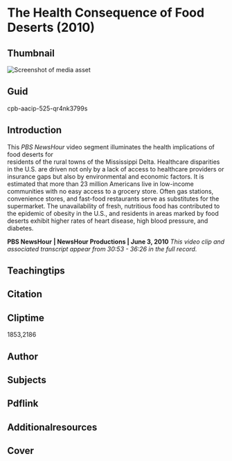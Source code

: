 # The Health Consequence of Food Deserts (2010)

## Thumbnail

![Screenshot of media asset](https://s3.amazonaws.com/americanarchive.org/primary_source_sets/6-525-qr4nk3799s.jpg "Screenshot media asset")

## Guid
cpb-aacip-525-qr4nk3799s

## Introduction

This *PBS NewsHour* video segment illuminates the health implications of food deserts for   
residents of the rural towns of the Mississippi Delta. Healthcare disparities in the U.S.       are driven not only by a lack of access to healthcare providers or insurance gaps but also by environmental and economic factors. It is estimated that more than 23 million Americans live in low-income communities with no easy access to a grocery store. Often gas stations, convenience stores, and fast-food restaurants serve as substitutes for the supermarket. The unavailability of fresh, nutritious food has contributed to the epidemic of obesity in the U.S., and residents in areas marked by food deserts exhibit higher rates of heart disease, high blood pressure, and diabetes.  

<b>PBS NewsHour</b>
<b>| NewsHour Productions | June 3, 2010</b>
<i>This video clip and associated transcript appear from 30:53 - 36:26 in the full record.</i>

## Teachingtips

## Citation

## Cliptime

1853,2186

## Author
## Subjects
## Pdflink
## Additionalresources
## Cover
